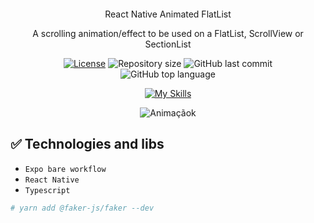 <div align="center" style="margin: 20px; text-align: center"> 

<p> React Native Animated FlatList</p>
<p>A scrolling animation/effect to be  used on a FlatList, ScrollView or SectionList</p>

 [![License](http://img.shields.io/:license-mit-blue.svg?style=flat-square)](https:/github.com/BinaryLeo/react_native_animated_flatlist/blob/main/LICENSE)
  <img alt="Repository size" src="https://img.shields.io/github/repo-size/BinaryLeo/react_native_animated_flatlist?color=blue">
  ![GitHub last commit](https://img.shields.io/github/last-commit/BinaryLeo/react_native_animated_flatlist?style=flat-square)
  ![GitHub top language](https://img.shields.io/github/languages/top/BinaryLeo/react_native_animated_flatlist?style=flat-square)

[![My Skills](https://skillicons.dev/icons?i=react,ts,vscode,&perline=6)](https://github.com/BinaryLeo)

![Animaçãok](https://user-images.githubusercontent.com/72607039/189801948-9807caa7-49e4-449c-b693-4b87337176fe.gif)



</div>



## ✅ Technologies and libs
- ``Expo bare workflow``
- ``React Native``
- ``Typescript``


```bash
# yarn add @faker-js/faker --dev
```
